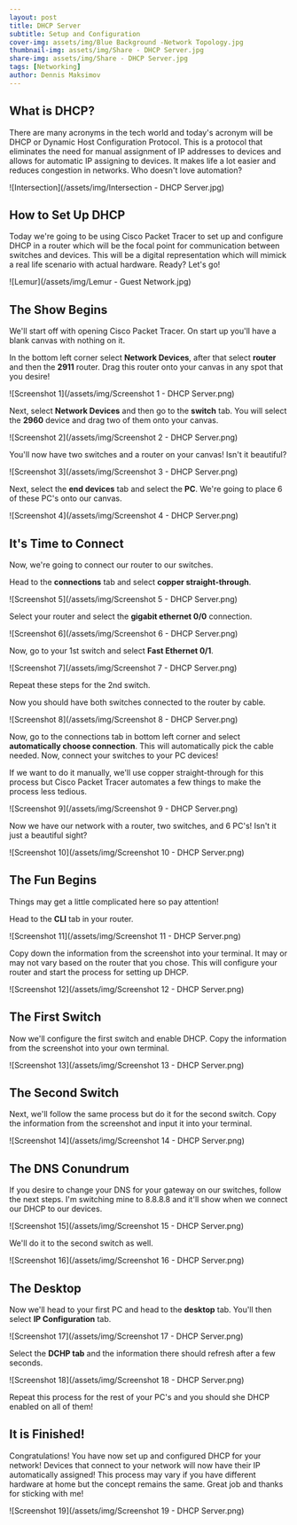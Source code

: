 ```yaml
---
layout: post
title: DHCP Server
subtitle: Setup and Configuration
cover-img: assets/img/Blue Background -Network Topology.jpg
thumbnail-img: assets/img/Share - DHCP Server.jpg
share-img: assets/img/Share - DHCP Server.jpg
tags: [Networking]
author: Dennis Maksimov
---
```


## What is DHCP?

There are many acronyms in the tech world and today's acronym will be DHCP or Dynamic Host Configuration Protocol. This is a protocol that eliminates the need for manual assignment of IP addresses to devices and allows for automatic IP assigning to devices. It makes life a lot easier and reduces congestion in networks. Who doesn't love automation?

![Intersection](/assets/img/Intersection - DHCP Server.jpg)

## How to Set Up DHCP

Today we're going to be using Cisco Packet Tracer to set up and configure DHCP in a router which will be the focal point for communication between switches and devices. This will be a digital representation which will mimick a real life scenario with actual hardware. Ready? Let's go!

![Lemur](/assets/img/Lemur - Guest Network.jpg)

## The Show Begins

We'll start off with opening Cisco Packet Tracer. On start up you'll have a blank canvas with nothing on it.

In the bottom left corner select **Network Devices**, after that select **router** and then the **2911** router. Drag this router onto your canvas in any spot that you desire!

![Screenshot 1](/assets/img/Screenshot 1 - DHCP Server.png)

Next, select **Network Devices** and then go to the **switch** tab. You will select the **2960** device and drag two of them onto your canvas.

![Screenshot 2](/assets/img/Screenshot 2 - DHCP Server.png)

You'll now have two switches and a router on your canvas! Isn't it beautiful?

![Screenshot 3](/assets/img/Screenshot 3 - DHCP Server.png)

Next, select the **end devices** tab and select the **PC**. We're going to place 6 of these PC's onto our canvas.

![Screenshot 4](/assets/img/Screenshot 4 - DHCP Server.png)

## It's Time to Connect

Now, we're going to connect our router to our switches.

Head to the **connections** tab and select **copper straight-through**. 

![Screenshot 5](/assets/img/Screenshot 5 - DHCP Server.png)

Select your router and select the **gigabit ethernet 0/0** connection.

![Screenshot 6](/assets/img/Screenshot 6 - DHCP Server.png)

Now, go to your 1st switch and select **Fast Ethernet 0/1**.

![Screenshot 7](/assets/img/Screenshot 7 - DHCP Server.png)

Repeat these steps for the 2nd switch.

Now you should have both switches connected to the router by cable.

![Screenshot 8](/assets/img/Screenshot 8 - DHCP Server.png)

Now, go to the connections tab in bottom left corner and select **automatically choose connection**. This will automatically pick the cable needed. Now, connect your switches to your PC devices! 

If we want to do it manually, we'll use copper straight-through for this process but Cisco Packet Tracer automates a few things to make the process less tedious. 

![Screenshot 9](/assets/img/Screenshot 9 - DHCP Server.png)

Now we have our network with a router, two switches, and 6 PC's! Isn't it just a beautiful sight?

![Screenshot 10](/assets/img/Screenshot 10 - DHCP Server.png)

## The Fun Begins

Things may get a little complicated here so pay attention! 

Head to the **CLI** tab in your router.

![Screenshot 11](/assets/img/Screenshot 11 - DHCP Server.png)

Copy down the information from the screenshot into your terminal. It may or may not vary based on the router that you chose. This will configure your router and start the process for setting up DHCP.

![Screenshot 12](/assets/img/Screenshot 12 - DHCP Server.png)

## The First Switch

Now we'll configure the first switch and enable DHCP. Copy the information from the screenshot into your own terminal.

![Screenshot 13](/assets/img/Screenshot 13 - DHCP Server.png)

## The Second Switch

Next, we'll follow the same process but do it for the second switch. Copy the information from the screenshot and input it into your terminal.

![Screenshot 14](/assets/img/Screenshot 14 - DHCP Server.png)

## The DNS Conundrum

If you desire to change your DNS for your gateway on our switches, follow the next steps. I'm switching mine to 8.8.8.8 and it'll show when we connect our DHCP to our devices.

![Screenshot 15](/assets/img/Screenshot 15 - DHCP Server.png)

We'll do it to the second switch as well.

![Screenshot 16](/assets/img/Screenshot 16 - DHCP Server.png)

## The Desktop

Now we'll head to your first PC and head to the **desktop** tab. You'll then select **IP Configuration** tab.

![Screenshot 17](/assets/img/Screenshot 17 - DHCP Server.png)

Select the **DCHP tab** and the information there should refresh after a few seconds.

![Screenshot 18](/assets/img/Screenshot 18 - DHCP Server.png)

Repeat this process for the rest of your PC's and you should she DHCP enabled on all of them! 

## It is Finished!

Congratulations! You have now set up and configured DHCP for your network! Devices that connect to your network will now have their IP automatically assigned! This process may vary if you have different hardware at home but the concept remains the same. Great job and thanks for sticking with me!

![Screenshot 19](/assets/img/Screenshot 19 - DHCP Server.png)
